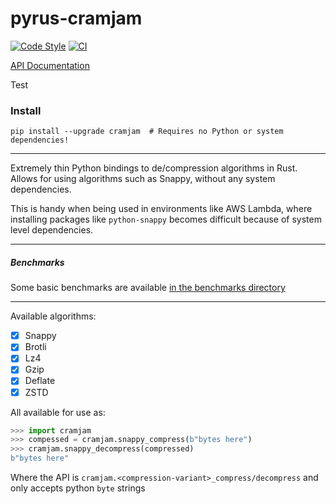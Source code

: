 # pyrus-cramjam

[![Code Style](https://img.shields.io/badge/code%20style-black-000000.svg)](https://github.com/python/black)
[![CI](https://github.com/milesgranger/pyrus-cramjam/workflows/MasterCI/badge.svg?branch=master)](https://github.com/milesgranger/pyrus-cramjam/actions?query=branch=master)

[API Documentation](https://docs.rs/cramjam)

Test
### Install
```commandline
pip install --upgrade cramjam  # Requires no Python or system dependencies!
```

---

Extremely thin Python bindings to de/compression algorithms in Rust.
Allows for using algorithms such as Snappy, without any system dependencies.

This is handy when being used in environments like AWS Lambda, where installing
packages like `python-snappy` becomes difficult because of system level dependencies.

---

##### Benchmarks

Some basic benchmarks are available [in the benchmarks directory](./benchmarks/README.md)

---

Available algorithms:

- [X] Snappy
- [X] Brotli
- [X] Lz4
- [X] Gzip
- [X] Deflate
- [X] ZSTD

All available for use as:

```python
>>> import cramjam
>>> compessed = cramjam.snappy_compress(b"bytes here")
>>> cramjam.snappy_decompress(compressed)
b"bytes here"
```

Where the API is `cramjam.<compression-variant>_compress/decompress` and only accepts
python `byte` strings
